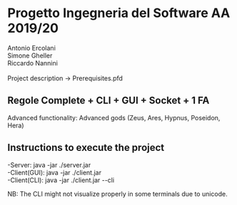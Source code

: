 # Progetto Ingegneria del Software AA 2019/20



Antonio Ercolani<br/>
Simone Gheller<br/>
Riccardo Nannini<br/><br/>
Project description -> Prerequisites.pfd<br/>

## Regole Complete + CLI + GUI + Socket + 1 FA
Advanced functionality: Advanced gods (Zeus, Ares, Hypnus, Poseidon, Hera)

## Instructions to execute the project
-Server: java -jar ./server.jar<br/>
-Client(GUI): java -jar ./client.jar<br/>
-Client(CLI): java -jar ./client.jar --cli<br/>

NB: The CLI might not visualize properly in some terminals due to unicode.
